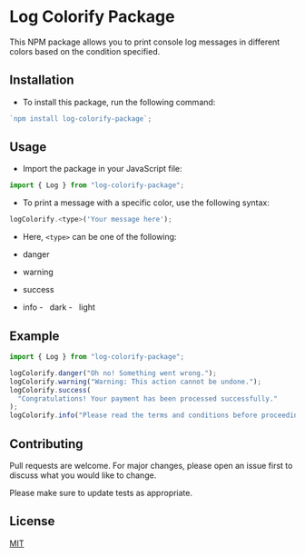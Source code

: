 # Log Colorify Package

This NPM package allows you to print console log messages in different colors based on the condition specified.

## Installation

- To install this package, run the following command:

```js
`npm install log-colorify-package`;
```

## Usage

- Import the package in your JavaScript file:

```js
import { Log } from "log-colorify-package";
```

- To print a message with a specific color, use the following syntax:

```js
logColorify.<type>('Your message here');
```

- Here, `<type>` can be one of the following:

- danger
- warning
- success
- info
  -   dark
  -   light

## Example

```js
import { Log } from "log-colorify-package";

logColorify.danger("Oh no! Something went wrong.");
logColorify.warning("Warning: This action cannot be undone.");
logColorify.success(
  "Congratulations! Your payment has been processed successfully."
);
logColorify.info("Please read the terms and conditions before proceeding.");
```

## Contributing

Pull requests are welcome. For major changes, please open an issue first to discuss what you would like to change.

Please make sure to update tests as appropriate.

## License

[MIT](https://choosealicense.com/licenses/mit/)
